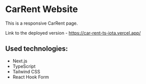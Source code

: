 # CarRent Website
This is a responsive CarRent page.

Link to the deployed version - https://car-rent-ts-iota.vercel.app/

## Used technologies:
- Next.js
- TypeScript
- Tailwind CSS
- React Hook Form
